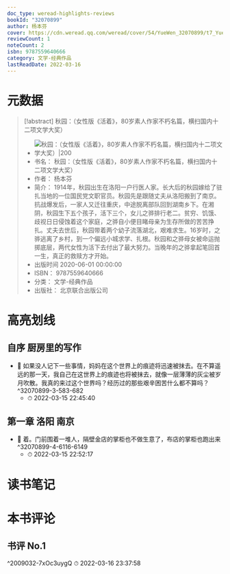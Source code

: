 ```yaml
---
doc_type: weread-highlights-reviews
bookId: "32070899"
author: 杨本芬
cover: https://cdn.weread.qq.com/weread/cover/54/YueWen_32070899/t7_YueWen_32070899.jpg
reviewCount: 1
noteCount: 2
isbn: 9787559640666
category: 文学-经典作品
lastReadDate: 2022-03-16
---
```

# 元数据
> [!abstract] 秋园：（女性版《活着》，80岁素人作家不朽名篇，横扫国内十二项文学大奖）
> - ![ 秋园：（女性版《活着》，80岁素人作家不朽名篇，横扫国内十二项文学大奖）|200](https://cdn.weread.qq.com/weread/cover/54/YueWen_32070899/t7_YueWen_32070899.jpg)
> - 书名： 秋园：（女性版《活着》，80岁素人作家不朽名篇，横扫国内十二项文学大奖）
> - 作者： 杨本芬
> - 简介： 1914年，秋园出生在洛阳一户行医人家。长大后的秋园嫁给了驻扎当地的一位国民党文职官员。秋园先是跟随丈夫从洛阳搬到了南京。抗战爆发后，一家人又迁往重庆，中途脱离部队回到湖南乡下。在湘阴，秋园生下五个孩子，活下三个，女儿之骅排行老二。贫穷、饥饿、歧视日日侵蚀着这个家庭，之骅自小便目睹母亲为生存所做的苦苦挣扎。丈夫去世后，秋园带着两个幼子流落湖北，艰难求生。16岁时，之骅逃离了乡村，到一个偏远小城求学、扎根。秋园和之骅母女被命运抛掷底层，两代女性为活下去付出了最大努力。当晚年的之骅拿起笔回首一生，真正的救赎方才开始。
> - 出版时间 2020-06-01 00:00:00
> - ISBN： 9787559640666
> - 分类： 文学-经典作品
> - 出版社： 北京联合出版公司

# 高亮划线

## 自序 厨房里的写作


- 📌 如果没人记下一些事情，妈妈在这个世界上的痕迹将迅速被抹去。在不算遥远的那一天，我自己在这世界上的痕迹也将被抹去，就像一层薄薄的灰尘被岁月吹散。我真的来过这个世界吗？经历过的那些艰辛困苦什么都不算吗？ ^32070899-3-583-682
    - ⏱ 2022-03-15 22:45:40 
## 第一章 洛阳 南京


- 📌 着。门前围着一堆人，隔壁金店的掌柜也不做生意了，布店的掌柜也跑出来 ^32070899-4-6116-6149
    - ⏱ 2022-03-15 22:52:17 
# 读书笔记

# 本书评论

## 书评 No.1 
 ^2009032-7xOc3uygQ
⏱ 2022-03-16 23:37:58
